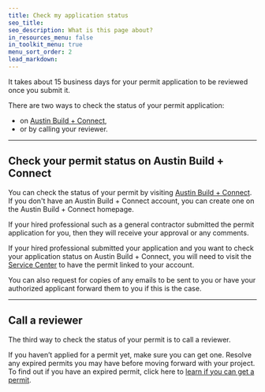 ```yaml
---
title: Check my application status
seo_title:
seo_description: What is this page about?
in_resources_menu: false
in_toolkit_menu: true
menu_sort_order: 2
lead_markdown:
---
```



It takes about 15 business days for your permit application to be reviewed once you submit it.

There are two ways to check the status of your permit application:

* on [Austin Build + Connect](https://abc.austintexas.gov/web/permit/index),
* or by calling your reviewer.

---

## Check your permit status on Austin Build + Connect

You can check the status of your permit by visiting [Austin Build + Connect](https://abc.austintexas.gov/web/permit/index). If you don't have an Austin Build + Connect account, you can create one on the Austin Build + Connect homepage.

If your hired professional such as a general contractor submitted the permit application for you, then they will receive your approval or any comments.

If your hired professional submitted your application and you want to check your application status on Austin Build + Connect, you will need to visit the [Service Center](/residential/resources/contact/#service-center) to have the permit linked to your account.&nbsp;

You can also request for copies of any emails to be sent to you or have your authorized applicant forward them to you if this is the case.

---

## Call a reviewer

The third way to check the status of your permit is to call a reviewer.&nbsp;&nbsp;

If you haven’t applied for a permit yet, make sure you can get one. Resolve any expired permits you may have before moving forward with your project. To find out if you have an expired permit, click here to [learn if you can get a permit](/residential/residential-toolkit/can-i-get-a-permit/).